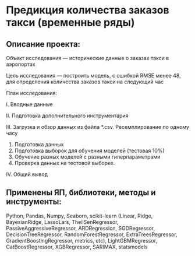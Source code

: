 # Предикция количества заказов такси (временные ряды)

## Описание проекта:

Объект исследования — исторические данные о заказах такси в аэропортах 

Цель исследования — построить модель, с ошибкой RMSE менее 48, для определения количества заказов такси на следующий час

План исследования:

I. Вводные данные

II. Подготовка дополнительного инструментария

III. Загрузка и обзор данных из файла *.csv. Ресемплирование по одному часу

1. Подготовка данных
2. Подготовка выборок для обучения моделей (тестовая 10%)
3. Обучение разных моделей с разными гиперпараметрами
4. Проверка данных на тестовой выборке.

IV. Общий вывод



## Применены ЯП, библиотеки, методы и инструменты:
Python, Pandas, Numpy, Seaborn, scikit-learn (Linear, Ridge, BayesianRidge, LassoLars, TheilSenRegressor, PassiveAggressiveRegressor, ARDRegression,
SGDRegressor, DecisionTreeRegressor, RandomForestRegressor, ExtraTreesRegressor, GradientBoostingRegressor, metrics, etc),
LightGBMRegressor, CatBoostRegressor, XGBRegressor, SARIMAX, statsmodels
